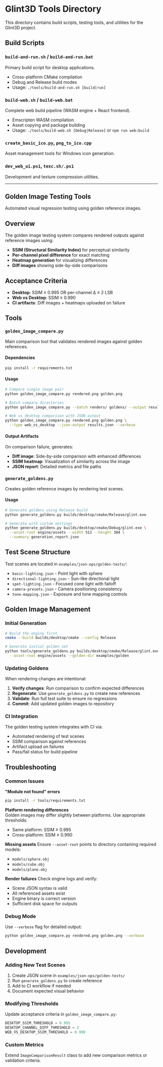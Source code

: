 # Glint3D Tools Directory

This directory contains build scripts, testing tools, and utilities for the Glint3D project.

## Build Scripts

### `build-and-run.sh` / `build-and-run.bat`
Primary build script for desktop applications.
- Cross-platform CMake compilation
- Debug and Release build modes  
- Usage: `./tools/build-and-run.sh [build|run]`

### `build-web.sh` / `build-web.bat` 
Complete web build pipeline (WASM engine + React frontend).
- Emscripten WASM compilation
- Asset copying and package building
- Usage: `./tools/build-web.sh [Debug|Release]` or `npm run web:build`

### `create_basic_ico.py`, `png_to_ico.cpp`
Asset management tools for Windows icon generation.

### `dev_web_ui.ps1`, `texc.sh/.ps1`
Development and texture compression utilities.

---

## Golden Image Testing Tools

Automated visual regression testing using golden reference images.

## Overview

The golden image testing system compares rendered outputs against reference images using:
- **SSIM (Structural Similarity Index)** for perceptual similarity
- **Per-channel pixel difference** for exact matching
- **Heatmap generation** for visualizing differences
- **Diff images** showing side-by-side comparisons

## Acceptance Criteria

- **Desktop**: SSIM ≥ 0.995 OR per-channel Δ ≤ 2 LSB
- **Web vs Desktop**: SSIM ≥ 0.990
- **CI artifacts**: Diff images + heatmaps uploaded on failure

## Tools

### `golden_image_compare.py`
Main comparison tool that validates rendered images against golden references.

#### Dependencies
```bash
pip install -r requirements.txt
```

#### Usage
```bash
# Compare single image pair
python golden_image_compare.py rendered.png golden.png

# Batch compare directories
python golden_image_compare.py --batch renders/ goldens/ --output results/

# Web vs desktop comparison with JSON output
python golden_image_compare.py rendered.png golden.png \
  --type web_vs_desktop --json-output results.json --verbose
```

#### Output Artifacts
On comparison failure, generates:
- **Diff image**: Side-by-side comparison with enhanced differences
- **SSIM heatmap**: Visualization of similarity across the image
- **JSON report**: Detailed metrics and file paths

### `generate_goldens.py`
Creates golden reference images by rendering test scenes.

#### Usage
```bash
# Generate goldens using Release build
python generate_goldens.py builds/desktop/cmake/Release/glint.exe

# Generate with custom settings
python generate_goldens.py builds/desktop/cmake/Debug/glint.exe \
  --asset-root engine/assets --width 512 --height 384 \
  --summary generation_report.json
```

## Test Scene Structure

Test scenes are located in `examples/json-ops/golden-tests/`:

- `basic-lighting.json` - Point light with sphere
- `directional-lighting.json` - Sun-like directional light  
- `spot-lighting.json` - Focused cone light with falloff
- `camera-presets.json` - Camera positioning consistency
- `tone-mapping.json` - Exposure and tone mapping controls

## Golden Image Management

### Initial Generation
```bash
# Build the engine first
cmake --build builds/desktop/cmake --config Release

# Generate initial golden set
python tools/generate_goldens.py builds/desktop/cmake/Release/glint.exe \
  --asset-root engine/assets --golden-dir examples/golden
```

### Updating Goldens
When rendering changes are intentional:

1. **Verify changes**: Run comparison to confirm expected differences
2. **Regenerate**: Use `generate_goldens.py` to create new references
3. **Validate**: Run full test suite to ensure no regressions
4. **Commit**: Add updated golden images to repository

### CI Integration
The golden testing system integrates with CI via:
- Automated rendering of test scenes
- SSIM comparison against references
- Artifact upload on failures
- Pass/fail status for build pipeline

## Troubleshooting

### Common Issues

**"Module not found" errors**
```bash
pip install -r tools/requirements.txt
```

**Platform rendering differences**  
Golden images may differ slightly between platforms. Use appropriate thresholds:
- Same platform: SSIM ≥ 0.995
- Cross-platform: SSIM ≥ 0.990

**Missing assets**
Ensure `--asset-root` points to directory containing required models:
- `models/sphere.obj`
- `models/cube.obj` 
- `models/plane.obj`

**Render failures**
Check engine logs and verify:
- Scene JSON syntax is valid
- All referenced assets exist
- Engine binary is correct version
- Sufficient disk space for outputs

### Debug Mode
Use `--verbose` flag for detailed output:
```bash
python golden_image_compare.py rendered.png golden.png --verbose
```

## Development

### Adding New Test Scenes

1. Create JSON scene in `examples/json-ops/golden-tests/`
2. Run `generate_goldens.py` to create reference
3. Add to CI workflow if needed
4. Document expected visual behavior

### Modifying Thresholds
Update acceptance criteria in `golden_image_compare.py`:
```python
DESKTOP_SSIM_THRESHOLD = 0.995
DESKTOP_CHANNEL_DIFF_THRESHOLD = 2
WEB_VS_DESKTOP_SSIM_THRESHOLD = 0.990
```

### Custom Metrics
Extend `ImageComparisonResult` class to add new comparison metrics or validation criteria.